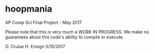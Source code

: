 # hoopmania
AP Comp Sci Final Project - May 2017

Please note that this is very much a
WORK IN PROGRESS. We make no guarantees
about this code's ability to compile
or execute.

O. Cruise
H. Ensign
5/15/2017
